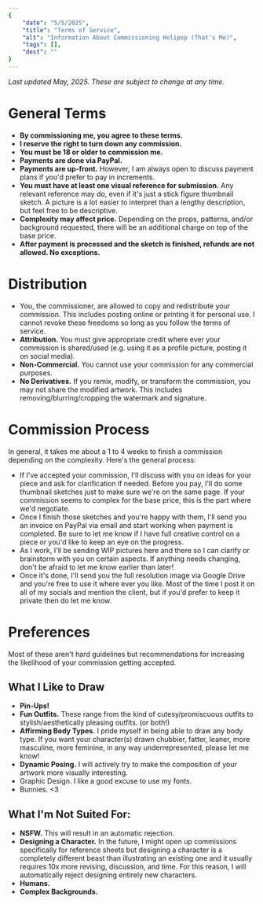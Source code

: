 ```yaml
---
{
    "date": "5/5/2025",
    "title": "Terms of Service",
    "alt": "Information About Commissioning Holipop (That's Me)",
    "tags": [],
    "dest": ""
}
---
```


*Last updated May, 2025. These are subject to change at any time.*

# General Terms
- __By commissioning me, you agree to these terms.__
- __I reserve the right to turn down any commission.__
- __You must be 18 or older to commission me.__
- __Payments are done via PayPal.__
- __Payments are up-front.__ However, I am always open to discuss payment plans if you'd prefer to pay in increments.
- __You must have at least one visual reference for submission.__ Any relevant reference may do, even if it's just a stick figure thumbnail sketch. A picture is a lot easier to interpret than a lengthy description, but feel free to be descriptive.
- __Complexity may affect price.__ Depending on the props, patterns, and/or background requested, there will be an additional charge on top of the base price.
- __After payment is processed and the sketch is finished, refunds are not allowed. No exceptions.__

# Distribution
- You, the commissioner, are allowed to copy and redistribute your commission. This includes posting online or printing it for personal use. I cannot revoke these freedoms so long as you follow the terms of service.
- __Attribution.__ You must give appropriate credit where ever your commission is shared/used (e.g. using it as a profile picture, posting it on social media).
- __Non-Commercial.__ You cannot use your commission for any commercial purposes.
- __No Derivatives.__ If you remix, modify, or transform the commission, you may not share the modified artwork. This includes removing/blurring/cropping the watermark and signature.

# Commission Process
In general, it takes me about a 1 to 4 weeks to finish a commission depending on the complexity. Here's the general process:

- If I've accepted your commission, I'll discuss with you on ideas for your piece and ask for clarification if needed. Before you pay, I'll do some thumbnail sketches just to make sure we're on the same page. If your commission seems to complex for the base price, this is the part where we'd negotiate.
- Once I finish those sketches and you're happy with them, I'll send you an invoice on PayPal via email and start working when payment is completed. Be sure to let me know if I have full creative control on a piece or you'd like to keep an eye on the progress.
- As I work, I'll be sending WIP pictures here and there so I can clarify or brainstorm with you on certain aspects. If anything needs changing, don't be afraid to let me know earlier than later!
- Once it's done, I'll send you the full resolution image via Google Drive and you're free to use it where ever you like. Most of the time I post it on all of my socials and mention the client, but if you'd prefer to keep it private then do let me know.

# Preferences
Most of these aren't hard guidelines but recommendations for increasing the likelihood of your commission getting accepted.

## What I Like to Draw
- __Pin-Ups!__
- __Fun Outfits.__ These range from the kind of cutesy/promiscuous outfits to stylish/aesthetically pleasing outfits. (or both!)
- __Affirming Body Types.__ I pride myself in being able to draw any body type. If you want your character(s) drawn chubbier, fatter, leaner, more masculine, more feminine, in any way underrepresented, please let me know!
- __Dynamic Posing.__ I will actively try to make the composition of your artwork more visually interesting.
- Graphic Design. I like a good excuse to use my fonts.
- Bunnies. <3

## What I'm Not Suited For:
- __NSFW.__ This will result in an automatic rejection.
- __Designing a Character.__ In the future, I might open up commissions specifically for reference sheets but designing a character is a completely different beast than illustrating an existing one and it usually requires 10x more revising, discussion, and time. For this reason, I will automatically reject designing entirely new characters.
- __Humans.__
- __Complex Backgrounds.__